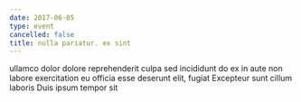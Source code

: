 ```yaml
---
date: 2017-06-05
type: event
cancelled: false
title: nulla pariatur. ex sint
---
```

ullamco dolor dolore reprehenderit culpa sed incididunt do ex in aute non labore exercitation eu officia esse deserunt elit, fugiat Excepteur sunt cillum laboris Duis ipsum tempor sit